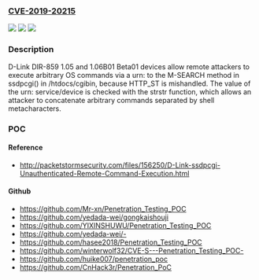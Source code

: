 ### [CVE-2019-20215](https://cve.mitre.org/cgi-bin/cvename.cgi?name=CVE-2019-20215)
![](https://img.shields.io/static/v1?label=Product&message=n%2Fa&color=blue)
![](https://img.shields.io/static/v1?label=Version&message=n%2Fa&color=blue)
![](https://img.shields.io/static/v1?label=Vulnerability&message=n%2Fa&color=brighgreen)

### Description

D-Link DIR-859 1.05 and 1.06B01 Beta01 devices allow remote attackers to execute arbitrary OS commands via a urn: to the M-SEARCH method in ssdpcgi() in /htdocs/cgibin, because HTTP_ST is mishandled. The value of the urn: service/device is checked with the strstr function, which allows an attacker to concatenate arbitrary commands separated by shell metacharacters.

### POC

#### Reference
- http://packetstormsecurity.com/files/156250/D-Link-ssdpcgi-Unauthenticated-Remote-Command-Execution.html

#### Github
- https://github.com/Mr-xn/Penetration_Testing_POC
- https://github.com/yedada-wei/gongkaishouji
- https://github.com/YIXINSHUWU/Penetration_Testing_POC
- https://github.com/yedada-wei/-
- https://github.com/hasee2018/Penetration_Testing_POC
- https://github.com/winterwolf32/CVE-S---Penetration_Testing_POC-
- https://github.com/huike007/penetration_poc
- https://github.com/CnHack3r/Penetration_PoC

